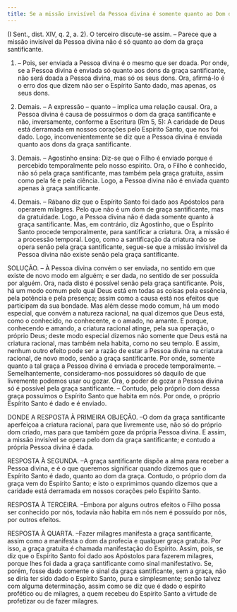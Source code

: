 ```yaml
---
title: Se a missão invisível da Pessoa divina é somente quanto ao Dom da graça santificante
---
```


(I Sent., dist. XIV, q. 2, a. 2).
  O terceiro discute-se assim. – Parece que a missão invisível da Pessoa divina não é só quanto ao dom da graça santificante.  

1. – Pois, ser enviada a Pessoa divina é o mesmo que ser doada. Por onde, se a Pessoa divina é enviada só quanto aos dons da graça santificante, não será doada a Pessoa divina, mas só os seus dons. Ora, afirmá-lo é o erro dos que dizem não ser o Espírito Santo dado, mas apenas, os seus dons.  

2. Demais. – A expressão – quanto – implica uma relação causal. Ora, a Pessoa divina é causa de possuirmos o dom da graça santificante e não, inversamente, conforme a Escritura (Rm 5, 5): A caridade de Deus está derramada em nossos corações pelo Espírito Santo, que nos foi dado. Logo, inconvenientemente se diz que a Pessoa divina é enviada quanto aos dons da graça santificante.  

3. Demais. – Agostinho ensina: Diz-se que o Filho é enviado porque é percebido temporalmente pelo nosso espírito. Ora, o Filho é conhecido, não só pela graça santificante, mas também pela graça gratuita, assim como pela fé e pela ciência. Logo, a Pessoa divina não é enviada quanto apenas à graça santificante.  

4. Demais. – Rábano diz que o Espírito Santo foi dado aos Apóstolos para operarem milagres. Pelo que não é um dom de graça santificante, mas da gratuidade. Logo, a Pessoa divina não é dada somente quanto à graça santificante.  Mas, em contrário, diz Agostinho, que o Espírito Santo procede temporalmente, para santificar a criatura. Ora, a missão é a processão temporal. Logo, como a santificação da criatura não se opera senão pela graça santificante, segue-se que a missão invisível da Pessoa divina não existe senão pela graça santificante.  

SOLUÇÃO. – À Pessoa divina convém o ser enviada, no sentido em que existe de novo modo em alguém; e ser dada, no sentido de ser possuída por alguém. Ora, nada disto é possível senão pela graça santificante. Pois, há um modo comum pelo qual Deus está em todas as coisas pela essência, pela potência e pela presença; assim como a causa está nos efeitos que participam da sua bondade. Mas além desse modo comum, há um modo especial, que convém a natureza racional, na qual dizemos que Deus está, como o conhecido, no conhecente, e o amado, no amante. E porque, conhecendo e amando, a criatura racional atinge, pela sua operação, o próprio Deus; deste modo especial dizemos não somente que Deus está na criatura racional, mas também nela habita, como no seu templo. E assim, nenhum outro efeito pode ser a razão de estar a Pessoa divina na criatura racional, de novo modo, senão a graça santificante. Por onde, somente quanto a tal graça a Pessoa divina é enviada e procede temporalmente. – Semelhantemente, consideramo-nos possuidores só daquilo de que livremente podemos usar ou gozar. Ora, o poder de gozar a Pessoa divina só é possível pela graça santificante. – Contudo, pelo próprio dom dessa graça possuímos o Espírito Santo que habita em nós. Por onde, o próprio Espírito Santo é dado e é enviado.  

DONDE A RESPOSTA À PRIMEIRA OBJEÇÃO. –O dom da graça santificante aperfeiçoa a criatura racional, para que livremente use, não só do próprio dom criado, mas para que também goze da própria Pessoa divina. E assim, a missão invisível se opera pelo dom da graça santificante; e contudo a própria Pessoa divina é dada. 

RESPOSTA À SEGUNDA. –A graça santificante dispõe a alma para receber a Pessoa divina, e é o que queremos significar quando dizemos que o Espírito Santo é dado, quanto ao dom da graça. Contudo, o próprio dom da graça vem do Espírito Santo; e isto o exprimimos quando dizemos que a caridade está derramada em nossos corações pelo Espírito Santo.  

RESPOSTA À TERCEIRA. –Embora por alguns outros efeitos o Filho possa ser conhecido por nós, todavia não habita em nós nem é possuído por nós, por outros efeitos.  

RESPOSTA À QUARTA. –Fazer milagres manifesta a graça santificante, assim como a manifesta o dom da profecia e qualquer graça gratuita. Por isso, a graça gratuita é chamada manifestação do Espírito. Assim, pois, se diz que o Espírito Santo foi dado aos Apóstolos para fazerem milagres, porque lhes foi dada a graça santificante como sinal manifestativo. Se, porém, fosse dado somente o sinal da graça santificante, sem a graça, não se diria ter sido dado o Espírito Santo, pura e simplesmente; senão talvez com alguma determinação, assim como se diz que é dado o espírito profético ou de milagres, a quem recebeu do Espírito Santo a virtude de profetizar ou de fazer milagres.